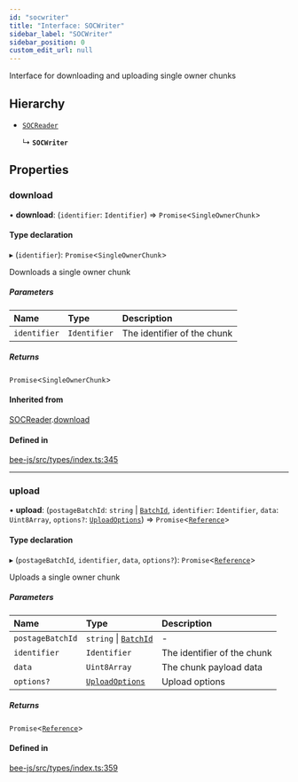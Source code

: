 ```yaml
---
id: "socwriter"
title: "Interface: SOCWriter"
sidebar_label: "SOCWriter"
sidebar_position: 0
custom_edit_url: null
---
```


Interface for downloading and uploading single owner chunks

## Hierarchy

- [`SOCReader`](socreader.md)

  ↳ **`SOCWriter`**

## Properties

### download

• **download**: (`identifier`: `Identifier`) =\> `Promise`<`SingleOwnerChunk`\>

#### Type declaration

▸ (`identifier`): `Promise`<`SingleOwnerChunk`\>

Downloads a single owner chunk

##### Parameters

| Name | Type | Description |
| :------ | :------ | :------ |
| `identifier` | `Identifier` | The identifier of the chunk |

##### Returns

`Promise`<`SingleOwnerChunk`\>

#### Inherited from

[SOCReader](socreader.md).[download](socreader.md#download)

#### Defined in

[bee-js/src/types/index.ts:345](https://github.com/ethersphere/bee-js/blob/6f227e1/src/types/index.ts#L345)

___

### upload

• **upload**: (`postageBatchId`: `string` \| [`BatchId`](../types/batchid.md), `identifier`: `Identifier`, `data`: `Uint8Array`, `options?`: [`UploadOptions`](uploadoptions.md)) =\> `Promise`<[`Reference`](../types/reference.md)\>

#### Type declaration

▸ (`postageBatchId`, `identifier`, `data`, `options?`): `Promise`<[`Reference`](../types/reference.md)\>

Uploads a single owner chunk

##### Parameters

| Name | Type | Description |
| :------ | :------ | :------ |
| `postageBatchId` | `string` \| [`BatchId`](../types/batchid.md) | - |
| `identifier` | `Identifier` | The identifier of the chunk |
| `data` | `Uint8Array` | The chunk payload data |
| `options?` | [`UploadOptions`](uploadoptions.md) | Upload options |

##### Returns

`Promise`<[`Reference`](../types/reference.md)\>

#### Defined in

[bee-js/src/types/index.ts:359](https://github.com/ethersphere/bee-js/blob/6f227e1/src/types/index.ts#L359)
